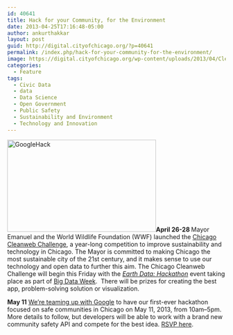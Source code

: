 ```yaml
---
id: 40641
title: Hack for your Community, for the Environment
date: 2013-04-25T17:16:48-05:00
author: ankurthakkar
layout: post
guid: http://digital.cityofchicago.org/?p=40641
permalink: /index.php/hack-for-your-community-for-the-environment/
image: https://digital.cityofchicago.org/wp-content/uploads/2013/04/CleanWebChallenge.png
categories:
  - Feature
tags:
  - Civic Data
  - data
  - Data Science
  - Open Government
  - Public Safety
  - Sustainability and Environment
  - Technology and Innovation
---
```

<p style="text-align: left;">
  <a href="https://plus.google.com/u/0/b/104762238087668104653/events/c1ikcblaaeru5o7u3tcg2kk5ua4"><img loading="lazy" class="wp-image-40642 aligncenter" alt="GoogleHack" src="http://digital.cityofchicago.org/wp-content/uploads/2013/04/GoogleHack.png" width="343" height="212" srcset="https://digital.cityofchicago.org/wp-content/uploads/2013/04/GoogleHack.png 520w, https://digital.cityofchicago.org/wp-content/uploads/2013/04/GoogleHack-300x185.png 300w" sizes="(max-width: 343px) 100vw, 343px" /></a><strong>April 26-28 </strong>Mayor Emanuel and the World Wildlife Foundation (WWF) launched the <a href="http://www.cityofchicago.org/city/en/depts/mayor/press_room/press_releases/2013/april_2013/mayor_emanuel_launcheschicagocleanwebchallengetodriveenergyeffic.html">Chicago Cleanweb Challenge</a>, a year-long competition to improve sustainability and technology in Chicago. The Mayor is committed to making Chicago the most sustainable city of the 21st century, and it makes sense to use our technology and open data to further this aim. The Chicago Cleanweb Challenge will begin this Friday with the <i><a href="http://earthdatahackathon.eventbrite.com/">Earth Data: Hackathon</a></i> event taking place as part of <a href="http://digital.cityofchicago.org/index.php/big-data-week-is-coming-to-chicago/">Big Data Week</a>.  There will be prizes for creating the best app, problem-solving solution or visualization.
</p>

**May 11** <a title="Google Hack" href="http://bit.ly/17koCWT" target="_blank">We’re teaming up with Google</a> to have our first-ever hackathon focused on safe communities in Chicago on May 11, 2013, from 10am–5pm. More details to follow, but developers will be able to work with a brand new community safety API and compete for the best idea. <a title="Google Hack" href="http://bit.ly/17koCWT" target="_blank">RSVP here</a>.